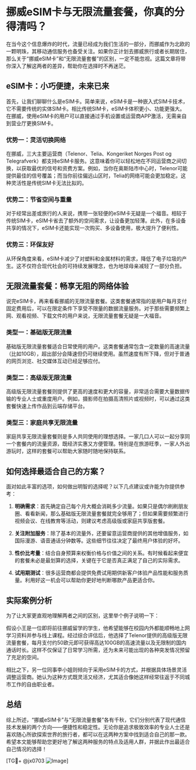 # 挪威eSIM卡与无限流量套餐，你真的分得清吗？

在当今这个信息爆炸的时代，流量已经成为我们生活的一部分，而挪威作为北欧的一颗明珠，其移动通信服务也备受关注。如果你正计划去挪威旅行或者长期居住，那么关于“挪威eSIM卡”和“无限流量套餐”的区别，一定不能忽视。这篇文章将带你深入了解这两者的差异，帮助你在选择时不再迷茫。

## eSIM卡：小巧便捷，未来已来

首先，让我们聊聊什么是eSIM卡。简单来说，eSIM卡是一种嵌入式SIM卡技术，它不需要传统的实体SIM卡。相比传统SIM卡，eSIM卡体积更小、功能更强大。在挪威，使用eSIM卡的用户可以直接通过手机设置或运营商APP激活，无需亲自到营业厅更换SIM卡。

### 优势一：灵活切换网络

在挪威，三大主要运营商（Telenor、Telia、Kongeriket Norges Post og Telegrafverk）都支持eSIM卡服务。这意味着你可以轻松地在不同运营商之间切换，以获取最优的信号和资费方案。例如，当你在奥斯陆市中心时，Telenor可能提供最佳的信号覆盖；而当你前往偏远山区时，Telia的网络可能会更加稳定。这种灵活性是传统SIM卡无法比拟的。

### 优势二：节省空间与重量

对于经常出差或旅行的人来说，携带一张轻便的eSIM卡无疑是一个福音。相较于传统SIM卡，eSIM卡省去了额外的空间需求，让设备更加轻薄。此外，在多设备共享的情况下，eSIM卡还能实现一次购买、多设备使用，极大提升了便利性。

### 优势三：环保友好

从环保角度来看，eSIM卡减少了对塑料和金属材料的需求，降低了电子垃圾的产生。这不仅符合现代社会的可持续发展理念，也为地球母亲减轻了一部分负担。

## 无限流量套餐：畅享无阻的网络体验

说完eSIM卡，再来看看挪威的无限流量套餐。这类套餐通常指的是用户每月支付固定费用后，可以在限定条件下享受不限量的数据流量服务。对于那些需要频繁上网、观看视频、下载文件的用户来说，无限流量套餐无疑是一大福音。

### 类型一：基础版无限流量

基础版无限流量套餐适合日常使用的用户。这类套餐通常包含一定数量的高速流量（比如10GB），超出部分会降速但仍可继续使用。虽然速度有所下降，但对于普通的网页浏览、社交媒体互动已经足够应付。

### 类型二：高级版无限流量

高级版无限流量套餐则提供了更高的速度和更大的容量，非常适合需要大量数据传输的专业人士或重度用户。例如，摄影师在拍摄高清照片或视频时，可以通过这类套餐快速上传作品到云端存储平台。

### 类型三：家庭共享无限流量

家庭共享无限流量套餐则是多人共同使用的理想选择。一家几口人可以一起分享同一个套餐内的流量资源，既经济实惠又方便管理。特别是在旅游旺季，一家人外出游玩时，这样的套餐可以帮助大家随时随地保持联系。

## 如何选择最适合自己的方案？

面对如此丰富的选项，如何做出明智的选择呢？以下几点建议或许能为你提供参考：

1. **明确需求**：首先确定自己每个月大概会消耗多少流量。如果只是偶尔刷刷朋友圈、看看新闻，那么基础版无限流量套餐就完全够用了；但如果需要频繁进行视频会议、在线教育等活动，则建议考虑高级版或家庭共享版套餐。

2. **关注附加服务**：除了基本的流量外，还要留意运营商提供的其他增值服务，如国际漫游、语音通话分钟数等。这些细节往往决定了最终用户体验的好坏。

3. **性价比考量**：结合自身预算来权衡价格与价值之间的关系。有时候看起来便宜的套餐未必是最划算的选择，关键在于它是否真正满足了自己的实际需求。

4. **试用期测试**：很多运营商都会提供免费试用期供新客户体验产品性能和服务质量。利用好这一机会可以帮助你更好地判断哪款产品更适合你。

## 实际案例分析

为了让大家更直观地理解两者之间的区别，这里举个例子说明一下：

假设小王是一位即将前往挪威留学的学生，他希望能够在校园内外都能顺畅地上网学习资料并参与线上课程。经过综合评估后，他选择了Telenor提供的高级版无限流量套餐，每月支付约50欧元即可获得高达100GB的高速流量以及无限制的国内通话时长。这样不仅保证了日常学习所需，还为未来可能出现的各种突发情况预留了充足的空间。

相比之下，另一位同事李小姐则倾向于采用eSIM卡的方式，并根据具体场景灵活调整运营商。她认为这种方式既灵活又经济，尤其适合像她这样经常往返于不同城市工作的自由职业者。

## 总结

综上所述，“挪威eSIM卡”与“无限流量套餐”各有千秋，它们分别代表了现代通信技术发展的两个方向——便捷性和稳定性。无论你是追求极致效率的专业人士还是喜欢随心所欲探索世界的旅行者，都可以在这两种方案中找到适合自己的那一款。希望本文能够帮助您更好地了解这两种服务的特点及适用人群，并据此作出最适合自己情况的选择！

[TG💪+ @jx0703 ![Image](https://github.com/user-attachments/assets/dbca1d08-cadb-493c-b0ec-ad6f7a83f270)]